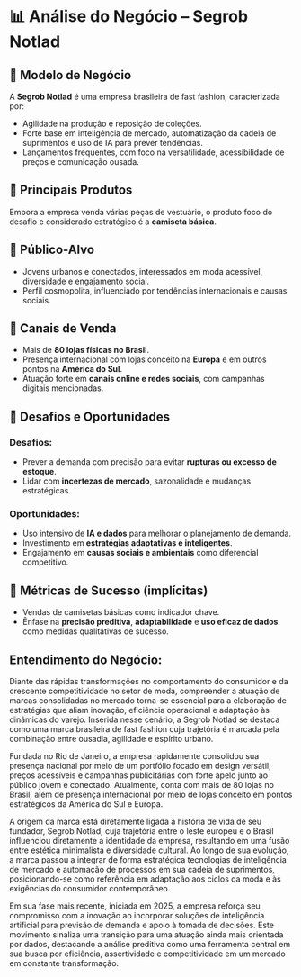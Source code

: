 # 📊 Análise do Negócio – Segrob Notlad

## 🔹 Modelo de Negócio
A **Segrob Notlad** é uma empresa brasileira de fast fashion, caracterizada por:

- Agilidade na produção e reposição de coleções.
- Forte base em inteligência de mercado, automatização da cadeia de suprimentos e uso de IA para prever tendências.
- Lançamentos frequentes, com foco na versatilidade, acessibilidade de preços e comunicação ousada.

## 🔹 Principais Produtos
Embora a empresa venda várias peças de vestuário, o produto foco do desafio e considerado estratégico é a **camiseta básica**.

## 🔹 Público-Alvo
- Jovens urbanos e conectados, interessados em moda acessível, diversidade e engajamento social.
- Perfil cosmopolita, influenciado por tendências internacionais e causas sociais.

## 🔹 Canais de Venda
- Mais de **80 lojas físicas no Brasil**.
- Presença internacional com lojas conceito na **Europa** e em outros pontos na **América do Sul**.
- Atuação forte em **canais online e redes sociais**, com campanhas digitais mencionadas.

## 🔹 Desafios e Oportunidades

### Desafios:
- Prever a demanda com precisão para evitar **rupturas ou excesso de estoque**.
- Lidar com **incertezas de mercado**, sazonalidade e mudanças estratégicas.

### Oportunidades:
- Uso intensivo de **IA e dados** para melhorar o planejamento de demanda.
- Investimento em **estratégias adaptativas e inteligentes**.
- Engajamento em **causas sociais e ambientais** como diferencial competitivo.

## 🔹 Métricas de Sucesso (implícitas)
- Vendas de camisetas básicas como indicador chave.
- Ênfase na **precisão preditiva**, **adaptabilidade** e **uso eficaz de dados** como medidas qualitativas de sucesso.


## Entendimento do Negócio:

Diante das rápidas transformações no comportamento do consumidor e da crescente competitividade no setor de moda, compreender a atuação de marcas consolidadas no mercado torna-se essencial para a elaboração de estratégias que aliam inovação, eficiência operacional e adaptação às dinâmicas do varejo. Inserida nesse cenário, a Segrob Notlad se destaca como uma marca brasileira de fast fashion cuja trajetória é marcada pela combinação entre ousadia, agilidade e espírito urbano.

Fundada no Rio de Janeiro, a empresa rapidamente consolidou sua presença nacional por meio de um portfólio focado em design versátil, preços acessíveis e campanhas publicitárias com forte apelo junto ao público jovem e conectado. Atualmente, conta com mais de 80 lojas no Brasil, além de presença internacional por meio de lojas conceito em pontos estratégicos da América do Sul e Europa.

A origem da marca está diretamente ligada à história de vida de seu fundador, Segrob Notlad, cuja trajetória entre o leste europeu e o Brasil influenciou diretamente a identidade da empresa, resultando em uma fusão entre estética minimalista e diversidade cultural. Ao longo de sua evolução, a marca passou a integrar de forma estratégica tecnologias de inteligência de mercado e automação de processos em sua cadeia de suprimentos, posicionando-se como referência em adaptação aos ciclos da moda e às exigências do consumidor contemporâneo.

Em sua fase mais recente, iniciada em 2025, a empresa reforça seu compromisso com a inovação ao incorporar soluções de inteligência artificial para previsão de demanda e apoio à tomada de decisões. Este movimento sinaliza uma transição para uma atuação ainda mais orientada por dados, destacando a análise preditiva como uma ferramenta central em sua busca por eficiência, assertividade e competitividade em um mercado em constante transformação.
